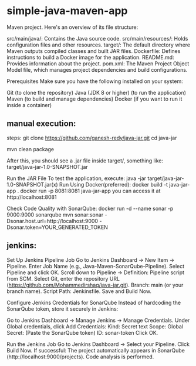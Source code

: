 # simple-java-maven-app
Maven project. Here's an overview of its file structure:

src/main/java/: Contains the Java source code.
src/main/resources/: Holds configuration files and other resources.
target/: The default directory where Maven outputs compiled classes and built JAR files.
Dockerfile: Defines instructions to build a Docker image for the application.
README.md: Provides information about the project.
pom.xml: The Maven Project Object Model file, which manages project dependencies and build configurations.

Prerequisites
Make sure you have the following installed on your system:

Git (to clone the repository)
Java (JDK 8 or higher) (to run the application)
Maven (to build and manage dependencies)
Docker (if you want to run it inside a container)

manual execution:
--------------------------------------------------------------------------------------------------
steps:
git clone https://github.com/ganesh-redy/java-jar.git
cd java-jar


mvn clean package

After this, you should see a .jar file inside target/, something like: target/java-jar-1.0-SNAPSHOT.jar

Run the JAR File To test the application, execute: java -jar target/java-jar-1.0-SNAPSHOT.jar(x)
Run Using Docker(preferred): 
docker build -t java-jar-app .
docker run -p 8081:8081 java-jar-app
you can access it at http://localhost:8081

Check Code Quality with SonarQube:
docker run -d --name sonar -p 9000:9000 sonarqube
mvn sonar:sonar -Dsonar.host.url=http://localhost:9000 -Dsonar.token=YOUR_GENERATED_TOKEN


jenkins:
--------------------------------------------------------------------------------------------------
 Set Up Jenkins Pipeline Job
Go to Jenkins Dashboard → New Item → Pipeline.
Enter Job Name (e.g., Java-Maven-SonarQube-Pipeline).
Select Pipeline and click OK.
Scroll down to Pipeline → Definition: Pipeline script from SCM.
Select Git, enter the repository URL (https://github.com/Mohammedirshaq/java-jar.git).
Branch: main (or your branch name).
Script Path: Jenkinsfile.
Save and Build Now.


Configure Jenkins Credentials for SonarQube
Instead of hardcoding the SonarQube token, store it securely in Jenkins:

Go to Jenkins Dashboard → Manage Jenkins → Manage Credentials.
Under Global credentials, click Add Credentials:
Kind: Secret text
Scope: Global
Secret: (Paste the SonarQube token)
ID: sonar-token
Click OK.

Run the Jenkins Job
Go to Jenkins Dashboard → Select your Pipeline.
Click Build Now.
If successful:
The project automatically appears in SonarQube (http://localhost:9000/projects).
Code analysis is performed.


